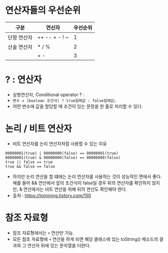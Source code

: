 # 연산자들의 우선순위
| 구분     | 연산자           | 우선순위 |
|--------|---------------|------|
| 단항 연산자 | ++ -- + - ! ~ | 1    |
| 산술 연산자 | * / %         | 2    |
|        | + -           | 3    |

# ? : 연산자
- 삼항연산자, Conditional operator ? : 
- `변수 = (boolean 조건식) ? true일때값 : false일때값;`
- 어떤 변수에 값을 할당할 때 조건이 있는 문장을 한 줄로 처리할 수 있다.

# 논리 / 비트 연산자 
- 비트 연산자를 논리 연산자처럼 사용할 수 있는 이유
```text
00000001(true) | 00000000(false) == 00000001(true)
00000001(true) & 00000000(false) == 00000000(false)
true || false == true
true && false == false
```
- 하지만 논리 연산을 할 떄에는 논리 연산자를 사용하는 것이 성능적인 면에서 좋다.
예를 들어 && 연산에서 앞의 조건식이 false일 경우 뒤의 연산자를 확인하지 않지만, & 연산에서는 비트 연산을 위해 뒤의
연산도 확인해야 한다.
- 출처 : https://tomining.tistory.com/150

# 참조 자료형
- 참조 자료형에서는 `+` 연산만 가능.
- 모든 참조 자료형에 `+` 연산을 하게 되면 해당 클래스에 있는 toString() 메소드의 결과와 그 연산자 뒤에 있는 문자열을
더한다.


